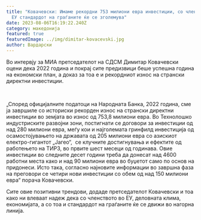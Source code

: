 ```yaml
---
title: "Ковачевски: Имаме рекордни 753 милиони евра инвестиции, со членство во
  ЕУ стандардот на граѓаните ќе се зголемува"
date: 2023-08-06T16:19:22.240Z
category: македонија
featured: true
featuredImage: ../img/dimitar-kovacevski.jpg
author: Вардарски
---
```

<!--StartFragment-->

Во интервју за МИА претседателот на СДСМ Димитар Ковачевски оцени дека 2022 година и покрај сите предизвици беше успешна година на економски план, а доказ за тоа е и рекордниот износ на странски директни инвестиции. 

 

„Според официјалните податоци на Народната Банка, 2022 година, сме ја завршиле со историски рекорден износ на странски директни инвестиции во земјата во износ од 753,8 милиони евра. Во Технолошко индустриските развојни зони, постигнати се договори за инвестиции од над 280 милиони евра, меѓу кои и најголемата гринфилд инвестиција од осамостојувањето на државата од 205 милиони евра со азискиот електро-гигантот „Јагео“,  се клучните достигнувања и ефектите од работењето на ТИРЗ, во првите шест месеци од годинава. Овие инвестиции во следните десет години треба да донесат над 4600 работни места како и над 90 милиони евра во буџетот само по основ на придонеси. Исто така, согласно најновите информации во завршна фаза на преговори се четири нови инвестиции со обем од над 150 милиони евра“ порача Ковачевски.

Сите овие позитивни трендови, додаде претседателот Ковачевски и тоа како ни влеваат надеж дека со членството во ЕУ, деловната клима, економијата, а со тоа и стандардот на граѓаните ќе се движи во нагорна линија.

<!--EndFragment-->